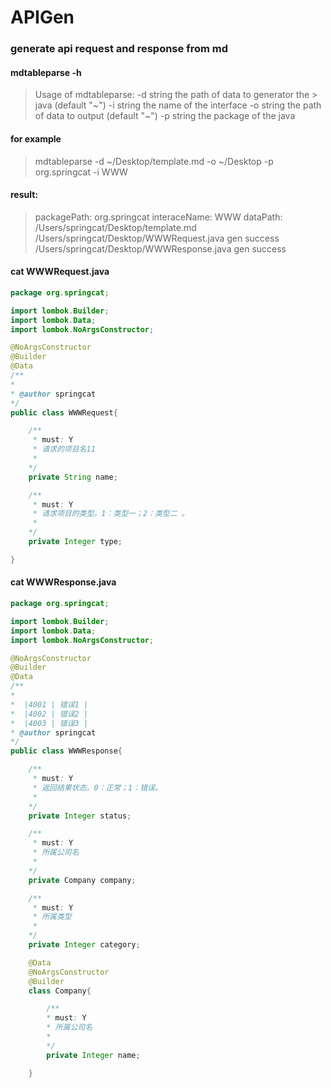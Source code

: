 # APIGen
### generate api request and response from md

#### mdtableparse -h
>Usage of mdtableparse:
>  -d string
>    	the path of data to generator the > java (default "~")
>  -i string
>    	the name of the interface
>  -o string
>    	the path of data to output 
> (default "~")
>  -p string
>    	the package of the java

#### for example
> mdtableparse -d ~/Desktop/template.md -o ~/Desktop -p org.springcat -i WWW

#### result:
> packagePath: org.springcat
> interaceName: WWW
> dataPath: /Users/springcat/Desktop/template.md
> /Users/springcat/Desktop/WWWRequest.java gen success
> /Users/springcat/Desktop/WWWResponse.java gen success

#### cat WWWRequest.java
```Java
package org.springcat;

import lombok.Builder;
import lombok.Data;
import lombok.NoArgsConstructor;

@NoArgsConstructor
@Builder
@Data
/**
*
* @author springcat
*/
public class WWWRequest{

	/**
	 * must: Y
	 * 请求的项目名11
	 *
	*/
	private String name;

	/**
	 * must: Y
	 * 请求项目的类型。1：类型一；2：类型二 。
	 *
	*/
	private Integer type;

}
```

#### cat WWWResponse.java
```Java
package org.springcat;

import lombok.Builder;
import lombok.Data;
import lombok.NoArgsConstructor;

@NoArgsConstructor
@Builder
@Data
/**
*
*  |4001 | 错误1 |
*  |4002 | 错误2 |
*  |4003 | 错误3 |
* @author springcat
*/
public class WWWResponse{

	/**
	 * must: Y
	 * 返回结果状态。0：正常；1：错误。
	 *
	*/
	private Integer status;

	/**
	 * must: Y
	 * 所属公司名
	 *
	*/
	private Company company;

	/**
	 * must: Y
	 * 所属类型
	 *
	*/
	private Integer category;

    @Data
    @NoArgsConstructor
    @Builder
    class Company{

        /**
        * must: Y
        * 所属公司名
        *
        */
        private Integer name;

    }

```


